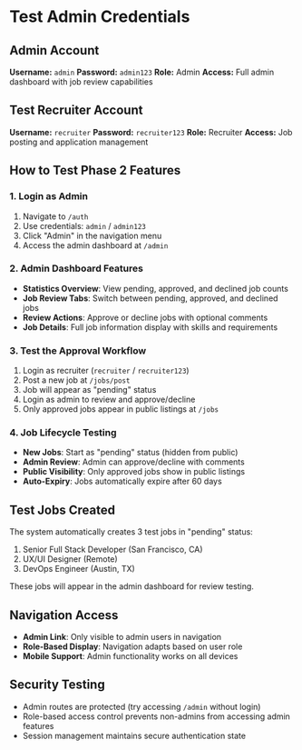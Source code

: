 # Test Admin Credentials

## Admin Account
**Username:** `admin`
**Password:** `admin123`
**Role:** Admin
**Access:** Full admin dashboard with job review capabilities

## Test Recruiter Account
**Username:** `recruiter`
**Password:** `recruiter123`
**Role:** Recruiter
**Access:** Job posting and application management

## How to Test Phase 2 Features

### 1. Login as Admin
1. Navigate to `/auth` 
2. Use credentials: `admin` / `admin123`
3. Click "Admin" in the navigation menu
4. Access the admin dashboard at `/admin`

### 2. Admin Dashboard Features
- **Statistics Overview**: View pending, approved, and declined job counts
- **Job Review Tabs**: Switch between pending, approved, and declined jobs
- **Review Actions**: Approve or decline jobs with optional comments
- **Job Details**: Full job information display with skills and requirements

### 3. Test the Approval Workflow
1. Login as recruiter (`recruiter` / `recruiter123`)
2. Post a new job at `/jobs/post`
3. Job will appear as "pending" status
4. Login as admin to review and approve/decline
5. Only approved jobs appear in public listings at `/jobs`

### 4. Job Lifecycle Testing
- **New Jobs**: Start as "pending" status (hidden from public)
- **Admin Review**: Admin can approve/decline with comments
- **Public Visibility**: Only approved jobs show in public listings
- **Auto-Expiry**: Jobs automatically expire after 60 days

## Test Jobs Created
The system automatically creates 3 test jobs in "pending" status:
1. Senior Full Stack Developer (San Francisco, CA)
2. UX/UI Designer (Remote)
3. DevOps Engineer (Austin, TX)

These jobs will appear in the admin dashboard for review testing.

## Navigation Access
- **Admin Link**: Only visible to admin users in navigation
- **Role-Based Display**: Navigation adapts based on user role
- **Mobile Support**: Admin functionality works on all devices

## Security Testing
- Admin routes are protected (try accessing `/admin` without login)
- Role-based access control prevents non-admins from accessing admin features
- Session management maintains secure authentication state